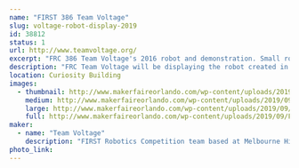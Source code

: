 ```yaml
---
name: "FIRST 386 Team Voltage"
slug: voltage-robot-display-2019
id: 38812
status: 1
url: http://www.teamvoltage.org/
excerpt: "FRC 386 Team Voltage's 2016 robot and demonstration. Small robots for driving around and information about our team."
description: "FRC Team Voltage will be displaying the robot created in the 2016 year for competition.  We plan to allow kids to attempt to drive the robot in order to show them what FIRST Robotics Teams do.  We will also be answering any questions people may have about the robot, our team, and FIRST to help spread awareness of engineering programs to help kids and teens get into engineering through robotics. Our team represents the ability to inspire younger kids to pursue and excel in STEM related fields, that everyone is always welcome in FIRST, and that everyone has a place. Our team is a group of dedicated and hardworking individuals that strive to bestow the beliefs of \"hardwork is the only work\" in all people we come by."
location: Curiosity Building
images:
  - thumbnail: http://www.makerfaireorlando.com/wp-content/uploads/2019/09/FIRST-S.FL_.-Regional-2016-8403.jpg
    medium: http://www.makerfaireorlando.com/wp-content/uploads/2019/09/FIRST-S.FL_.-Regional-2016-8403.jpg
    large: http://www.makerfaireorlando.com/wp-content/uploads/2019/09/FIRST-S.FL_.-Regional-2016-8403.jpg
    full: http://www.makerfaireorlando.com/wp-content/uploads/2019/09/FIRST-S.FL_.-Regional-2016-8403.jpg
maker:
  - name: "Team Voltage"
    description: "FIRST Robotics Competition team based at Melbourne High School. Demos, showcases, community outreach. "
photo_link: 
---
```


